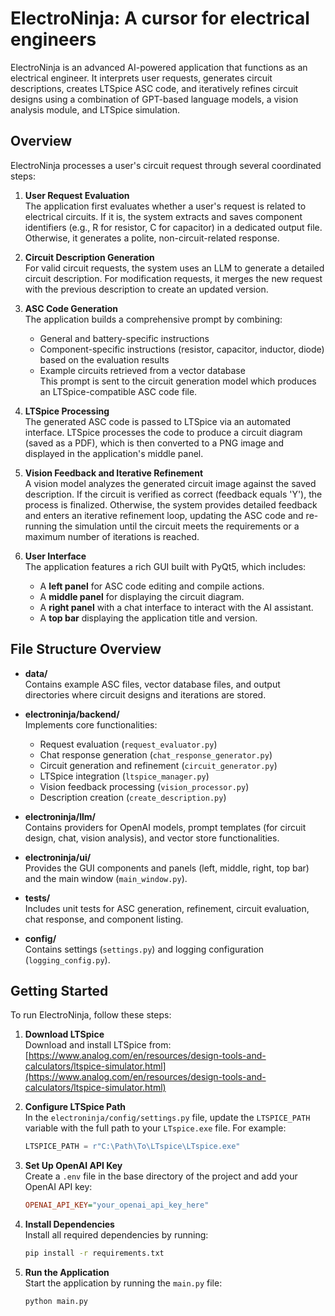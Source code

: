 # ElectroNinja: A cursor for electrical engineers

ElectroNinja is an advanced AI-powered application that functions as an electrical engineer. It interprets user requests, generates circuit descriptions, creates LTSpice ASC code, and iteratively refines circuit designs using a combination of GPT-based language models, a vision analysis module, and LTSpice simulation.

## Overview

ElectroNinja processes a user's circuit request through several coordinated steps:

1. **User Request Evaluation**  
   The application first evaluates whether a user's request is related to electrical circuits. If it is, the system extracts and saves component identifiers (e.g., R for resistor, C for capacitor) in a dedicated output file. Otherwise, it generates a polite, non-circuit-related response.

2. **Circuit Description Generation**  
   For valid circuit requests, the system uses an LLM to generate a detailed circuit description. For modification requests, it merges the new request with the previous description to create an updated version.

3. **ASC Code Generation**  
   The application builds a comprehensive prompt by combining:
   - General and battery-specific instructions
   - Component-specific instructions (resistor, capacitor, inductor, diode) based on the evaluation results
   - Example circuits retrieved from a vector database  
   This prompt is sent to the circuit generation model which produces an LTSpice-compatible ASC code file.

4. **LTSpice Processing**  
   The generated ASC code is passed to LTSpice via an automated interface. LTSpice processes the code to produce a circuit diagram (saved as a PDF), which is then converted to a PNG image and displayed in the application's middle panel.

5. **Vision Feedback and Iterative Refinement**  
   A vision model analyzes the generated circuit image against the saved description. If the circuit is verified as correct (feedback equals 'Y'), the process is finalized. Otherwise, the system provides detailed feedback and enters an iterative refinement loop, updating the ASC code and re-running the simulation until the circuit meets the requirements or a maximum number of iterations is reached.

6. **User Interface**  
   The application features a rich GUI built with PyQt5, which includes:
   - A **left panel** for ASC code editing and compile actions.
   - A **middle panel** for displaying the circuit diagram.
   - A **right panel** with a chat interface to interact with the AI assistant.
   - A **top bar** displaying the application title and version.

## File Structure Overview

- **data/**  
  Contains example ASC files, vector database files, and output directories where circuit designs and iterations are stored.

- **electroninja/backend/**  
  Implements core functionalities:
  - Request evaluation (`request_evaluator.py`)
  - Chat response generation (`chat_response_generator.py`)
  - Circuit generation and refinement (`circuit_generator.py`)
  - LTSpice integration (`ltspice_manager.py`)
  - Vision feedback processing (`vision_processor.py`)
  - Description creation (`create_description.py`)

- **electroninja/llm/**  
  Contains providers for OpenAI models, prompt templates (for circuit design, chat, vision analysis), and vector store functionalities.

- **electroninja/ui/**  
  Provides the GUI components and panels (left, middle, right, top bar) and the main window (`main_window.py`).

- **tests/**  
  Includes unit tests for ASC generation, refinement, circuit evaluation, chat response, and component listing.

- **config/**  
  Contains settings (`settings.py`) and logging configuration (`logging_config.py`).

## Getting Started

To run ElectroNinja, follow these steps:

1. **Download LTSpice**  
   Download and install LTSpice from:  
   [https://www.analog.com/en/resources/design-tools-and-calculators/ltspice-simulator.html](https://www.analog.com/en/resources/design-tools-and-calculators/ltspice-simulator.html)

2. **Configure LTSpice Path**  
   In the `electroninja/config/settings.py` file, update the `LTSPICE_PATH` variable with the full path to your `LTspice.exe` file. For example:
   ```python
   LTSPICE_PATH = r"C:\Path\To\LTspice\LTspice.exe"
   ```

3. **Set Up OpenAI API Key**  
   Create a `.env` file in the base directory of the project and add your OpenAI API key:
   ```ini
   OPENAI_API_KEY="your_openai_api_key_here"
   ```

4. **Install Dependencies**  
   Install all required dependencies by running:
   ```bash
   pip install -r requirements.txt
   ```

5. **Run the Application**  
   Start the application by running the `main.py` file:
   ```bash
   python main.py
   ```
